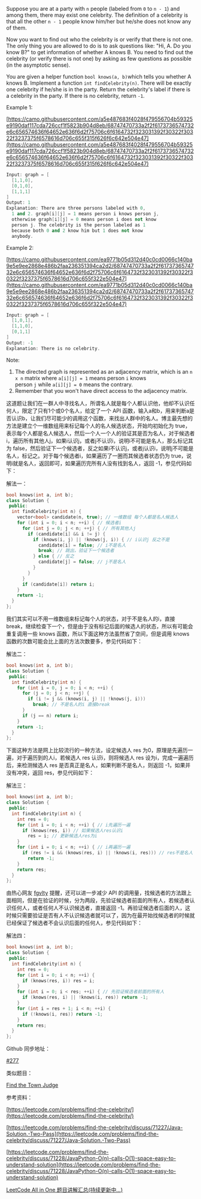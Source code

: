 Suppose you are at a party with `n` people (labeled from `0` to `n - 1`) and among them, there may exist one celebrity. The definition of a celebrity is that all the other `n - 1` people know him/her but he/she does not know any of them.

Now you want to find out who the celebrity is or verify that there is not one. The only thing you are allowed to do is to ask questions like: "Hi, A. Do you know B?" to get information of whether A knows B. You need to find out the celebrity (or verify there is not one) by asking as few questions as possible (in the asymptotic sense).

You are given a helper function `bool knows(a, b)`which tells you whether A knows B. Implement a function `int findCelebrity(n)`. There will be exactly one celebrity if he/she is in the party. Return the celebrity's label if there is a celebrity in the party. If there is no celebrity, return `-1`.

Example 1:

[https://camo.githubusercontent.com/a5e487683f4028f479556704b59325e9190daf117cda726ccf1f5823b904d8eb/68747470733a2f2f6173736574732e6c656574636f64652e636f6d2f75706c6f6164732f323031392f30322f30322f3237375f6578616d706c655f315f626f6c642e504e47](https://camo.githubusercontent.com/a5e487683f4028f479556704b59325e9190daf117cda726ccf1f5823b904d8eb/68747470733a2f2f6173736574732e6c656574636f64652e636f6d2f75706c6f6164732f323031392f30322f30322f3237375f6578616d706c655f315f626f6c642e504e47)

```cpp
Input: graph = [
  [1,1,0],
  [0,1,0],
  [1,1,1]
]
Output: 1
Explanation: There are three persons labeled with 0,
  1 and 2. graph[i][j] = 1 means person i knows person j,
  otherwise graph[i][j] = 0 means person i does not know
  person j. The celebrity is the person labeled as 1
  because both 0 and 2 know him but 1 does not know
  anybody.
```

Example 2:

[https://camo.githubusercontent.com/ea9771b05d312d40c0cd0066c140ba9e5e9ee2868e486b2faa236351394ca2d2/68747470733a2f2f6173736574732e6c656574636f64652e636f6d2f75706c6f6164732f323031392f30322f30322f3237375f6578616d706c655f322e504e47](https://camo.githubusercontent.com/ea9771b05d312d40c0cd0066c140ba9e5e9ee2868e486b2faa236351394ca2d2/68747470733a2f2f6173736574732e6c656574636f64652e636f6d2f75706c6f6164732f323031392f30322f30322f3237375f6578616d706c655f322e504e47)

```cpp
Input: graph = [
  [1,0,1],
  [1,1,0],
  [0,1,1]
]
Output: -1
Explanation: There is no celebrity.
```

Note:

1. The directed graph is represented as an adjacency matrix, which is an `n x n` matrix where `a[i][j] = 1` means person `i` knows person `j` while `a[i][j] = 0` means the contrary.
2. Remember that you won't have direct access to the adjacency matrix.

这道题让我们在一群人中寻找名人，所谓名人就是每个人都认识他，他却不认识任何人，限定了只有1个或0个名人，给定了一个 API 函数，输入a和b，用来判断a是否认识b，让我们尽可能少的调用这个函数，来找出人群中的名人。博主最先想的方法是建立个一维数组用来标记每个人的名人候选状态，开始均初始化为 true，表示每个人都是名人候选人，然后一个人一个人的验证其是否为名人，对于候选者i，遍历所有其他人j，如果i认识j，或者j不认识i，说明i不可能是名人，那么标记其为 false，然后验证下一个候选者，反之如果i不认识j，或者j认识i，说明j不可能是名人，标记之。对于每个候选者i，如果遍历了一圈而其候选者状态仍为 true，说明i就是名人，返回即可，如果遍历完所有人没有找到名人，返回 -1，参见代码如下：

解法一：

```cpp
bool knows(int a, int b);
class Solution {
 public:
  int findCelebrity(int n) {
    vector<bool> candidate(n, true); // 一维数组 每个人都是名人候选人
    for (int i = 0; i < n; ++i) { // 候选者i
      for (int j = 0; j < n; ++j) { // 所有其他人j
        if (candidate[i] && i != j) {
          if (knows(i, j) || !knows(j, i)) { // i认识j 反之不是
            candidate[i] = false; // i不是名人
            break; // 跳出，验证下一个候选者
          } else { // 反之
            candidate[j] = false; // j不是名人
          }
        }
      }
      if (candidate[i]) return i;
    }
    return -1;
  }
};
```

我们其实可以不用一维数组来标记每个人的状态，对于不是名人的i，直接 break，继续检查下一个，但是由于没有标记后面的候选人的状态，所以有可能会重复调用一些 knows 函数，所以下面这种方法虽然省了空间，但是调用 knows 函数的次数可能会比上面的方法次数要多，参见代码如下：

解法二：

```cpp
bool knows(int a, int b);
class Solution {
 public:
  int findCelebrity(int n) {
    for (int i = 0, j = 0; i < n; ++i) {
      for (j = 0; j < n; ++j) {
        if (i != j && (knows(i, j) || !knows(j, i)))
          break; // 不是名人的i 直接break
      }
      if (j == n) return i;
    }
    return -1;
  }
};
```

下面这种方法是网上比较流行的一种方法，设定候选人 res 为0，原理是先遍历一遍，对于遍历到的人i，若候选人 res 认识i，则将候选人 res 设为i，完成一遍遍历后，来检测候选人 res 是否真正是名人，如果判断不是名人，则返回 -1，如果并没有冲突，返回 res，参见代码如下：

解法三：

```cpp
bool knows(int a, int b);
class Solution {
 public:
  int findCelebrity(int n) {
    int res = 0;
    for (int i = 0; i < n; ++i) { // i先遍历一遍
      if (knows(res, i)) // 如果候选人res认识i
        res = i; // 更新候选人res为i
    }
    for (int i = 0; i < n; ++i) { // i再遍历一遍
      if (res != i && (knows(res, i) || !knows(i, res))) // res不是名人
        return -1;
    }
    return res;
  }
};
```

由热心网友 [fgvlty](https://www.cnblogs.com/grandyang/p/5310649.html#3671328) 提醒，还可以进一步减少 API 的调用量，找候选者的方法跟上面相同，但是在验证的时候，分为两段，先验证候选者前面的所有人，若候选者认识任何人，或者任何人不认识候选者，直接返回 -1。再验证候选者后面的人，这时候只需要验证是否有人不认识候选者就可以了，因为在最开始找候选者的时候就已经保证了候选者不会认识后面的任何人，参见代码如下：

解法四：

```cpp
bool knows(int a, int b);
class Solution {
 public:
  int findCelebrity(int n) {
    int res = 0;
    for (int i = 0; i < n; ++i) {
      if (knows(res, i)) res = i;
    }
    for (int i = 0; i < res; ++i) { // 先验证候选者前面的所有人
      if (knows(res, i) || !knows(i, res)) return -1;
    }
    for (int i = res + 1; i < n; ++i) {
      if (!knows(i, res)) return -1;
    }
    return res;
  }
};
```

Github 同步地址：

[#277](https://github.com/grandyang/leetcode/issues/277)

类似题目：

[Find the Town Judge](https://www.cnblogs.com/grandyang/p/14266404.html)

参考资料：

[https://leetcode.com/problems/find-the-celebrity/](https://leetcode.com/problems/find-the-celebrity/)

[https://leetcode.com/problems/find-the-celebrity/discuss/71227/Java-Solution.-Two-Pass](https://leetcode.com/problems/find-the-celebrity/discuss/71227/Java-Solution.-Two-Pass)

[](https://leetcode.com/problems/find-the-celebrity/discuss/71228/JavaPython-O(n)-calls-O(1)-space-easy-to-understand-solution)[https://leetcode.com/problems/find-the-celebrity/discuss/71228/JavaPython-O(n)-calls-O(1)-space-easy-to-understand-solution](https://leetcode.com/problems/find-the-celebrity/discuss/71228/JavaPython-O(n)-calls-O(1)-space-easy-to-understand-solution)

[LeetCode All in One 题目讲解汇总(持续更新中...)](http://www.cnblogs.com/grandyang/p/4606334.html)
